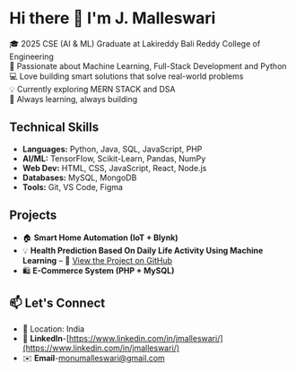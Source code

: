# Hi there 👋 I'm J. Malleswari

<!--
**JonnadulaMalleswari/JonnadulaMalleswari** is a ✨ _special_ ✨ repository because its `README.md` (this file) appears on your GitHub profile. -->

🎓 2025 CSE (AI & ML) Graduate at Lakireddy Bali Reddy College of Engineering   
🌟 Passionate about Machine Learning, Full-Stack Development and Python  
💻 Love building smart solutions that solve real-world problems   
💡 Currently exploring MERN STACK and DSA  
🚀 Always learning, always building

##  Technical Skills 
- **Languages:** Python, Java, SQL, JavaScript, PHP  
- **AI/ML:** TensorFlow, Scikit-Learn, Pandas, NumPy  
- **Web Dev:** HTML, CSS, JavaScript, React, Node.js 
- **Databases:** MySQL, MongoDB  
- **Tools:** Git, VS Code, Figma

## Projects
- 🏠 **Smart Home Automation (IoT + Blynk)** 
- 💡 **Health Prediction Based On Daily Life Activity Using Machine Learning**
  – 🔗 [View the Project on GitHub](https://github.com/Malleswari-Jonnadula/Health-Prediction-Based-On-Daily-Life-Activity)
- 🛍️ **E-Commerce System (PHP + MySQL)** 

## 📫 Let's Connect

- 📍 Location: India  
- 🔗 **LinkedIn**-[https://www.linkedin.com/in/jmalleswari/](https://www.linkedin.com/in/jmalleswari/)
- ✉️ **Email**-[monumalleswari@gmail.com](mailto:monumalleswari@gmail.com) 

  

